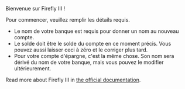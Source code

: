 Bienvenue sur Firefly III !

Pour commencer, veuillez remplir les détails requis.

* Le nom de votre banque est requis pour donner un nom au nouveau compte.
* Le solde doit être le solde du compte en ce moment précis. Vous pouvez aussi laisser ceci à zéro et le corriger plus tard.
* Pour votre compte d'épargne, c'est la même chose. Son nom sera dérivé du nom de votre banque, mais vous pouvez le modifier ultérieurement.

Read more about Firefly III in [the official documentation](https://docs.firefly-iii.org/).